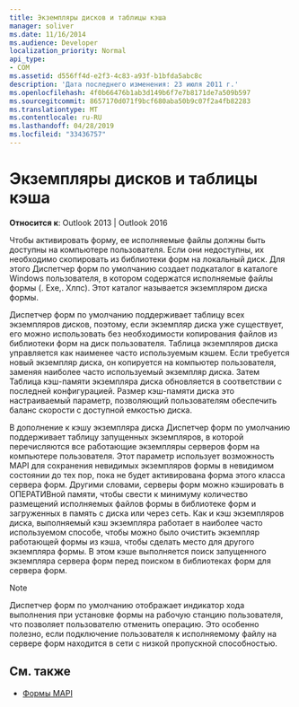 ```yaml
---
title: Экземпляры дисков и таблицы кэша
manager: soliver
ms.date: 11/16/2014
ms.audience: Developer
localization_priority: Normal
api_type:
- COM
ms.assetid: d556ff4d-e2f3-4c83-a93f-b1bfda5abc8c
description: 'Дата последнего изменения: 23 июля 2011 г.'
ms.openlocfilehash: 4f0b66476b1ab3d149b6f7e7b8171de7a509b597
ms.sourcegitcommit: 8657170d071f9bcf680aba50b9c07f2a4fb82283
ms.translationtype: MT
ms.contentlocale: ru-RU
ms.lasthandoff: 04/28/2019
ms.locfileid: "33436757"
---
```

# <a name="disk-instances-and-cache-tables"></a>Экземпляры дисков и таблицы кэша

**Относится к**: Outlook 2013 | Outlook 2016 
  
Чтобы активировать форму, ее исполняемые файлы должны быть доступны на компьютере пользователя. Если они недоступны, их необходимо скопировать из библиотеки форм на локальный диск. Для этого Диспетчер форм по умолчанию создает подкаталог в каталоге Windows пользователя, в котором содержатся исполняемые файлы формы (. Exe,. Хлпс). Этот каталог называется экземпляром диска формы.
  
Диспетчер форм по умолчанию поддерживает таблицу всех экземпляров дисков, поэтому, если экземпляр диска уже существует, его можно использовать без необходимости копирования файлов из библиотеки форм на диск пользователя. Таблица экземпляров диска управляется как наименее часто используемым кэшем. Если требуется новый экземпляр диска, он копируется на компьютер пользователя, заменяя наиболее часто используемый экземпляр диска. Затем Таблица кэш-памяти экземпляра диска обновляется в соответствии с последней конфигурацией. Размер кэш-памяти диска это настраиваемый параметр, позволяющий пользователям обеспечить баланс скорости с доступной емкостью диска.
  
В дополнение к кэшу экземпляра диска Диспетчер форм по умолчанию поддерживает таблицу запущенных экземпляров, в которой перечисляются все работающие экземпляры серверов форм на компьютере пользователя. Этот параметр использует возможность MAPI для сохранения невидимых экземпляров формы в невидимом состоянии до тех пор, пока не будет активирована форма этого класса сервера форм. Другими словами, серверы форм можно кэшировать в ОПЕРАТИВной памяти, чтобы свести к минимуму количество размещений исполняемых файлов формы в библиотеке форм и загруженных в память с диска или через сеть. Как и кэш экземпляров диска, выполняемый кэш экземпляра работает в наиболее часто используемом способе, чтобы можно было очистить экземпляр работающей формы из кэша, чтобы сделать место для другого экземпляра формы. В этом кэше выполняется поиск запущенного экземпляра сервера форм перед поиском в библиотеках форм для сервера форм.
  
> [!NOTE]
> Диспетчер форм по умолчанию отображает индикатор хода выполнения при установке формы на рабочую станцию пользователя, что позволяет пользователю отменить операцию. Это особенно полезно, если подключение пользователя к исполняемому файлу на сервере форм находится в сети с низкой пропускной способностью. 
  
## <a name="see-also"></a>См. также

- [Формы MAPI](mapi-forms.md)

